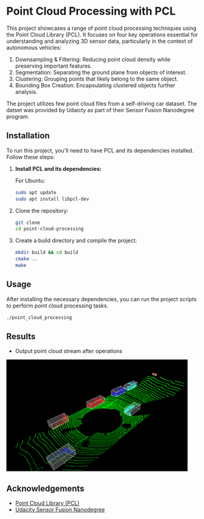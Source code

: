 # Point Cloud Processing with PCL


This project showcases a range of point cloud processing techniques using the Point Cloud Library (PCL). It focuses on four key operations essential for understanding and analyzing 3D sensor data, particularly in the context of autonomous vehicles:

1. Downsampling & Filtering: Reducing point cloud density while preserving important features.
2. Segmentation: Separating the ground plane from objects of interest.
3. Clustering: Grouping points that likely belong to the same object.
4. Bounding Box Creation: Encapsulating clustered objects further analysis.

The project utilizes few point cloud files from a self-driving car dataset. The datset was provided by Udaicty as part of their Sensor Fusion Nanodegree program.

## Installation

To run this project, you'll need to have PCL and its dependencies installed. Follow these steps:

1. **Install PCL and its dependencies:**

    For Ubuntu:
    ```bash
    sudo apt update
    sudo apt install libpcl-dev
    ```

2. Clone the repository:
    ```bash
    git clone 
    cd point-cloud-processing
    ```

3. Create a build directory and compile the project:
    ```bash
    mkdir build && cd build
    cmake ..
    make
    ```


## Usage

After installing the necessary dependencies, you can run the project scripts to perform point cloud processing tasks.

```bash
./point_cloud_processing
```

## Results
- Output point cloud stream after operations

![Alt Text](output.gif)

## Acknowledgements

- [Point Cloud Library (PCL)](https://pointclouds.org/)
- [Udacity Sensor Fusion Nanodegree](https://www.udacity.com/course/sensor-fusion-engineer-nanodegree--nd313)
